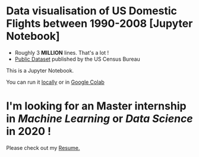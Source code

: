 # Data visualisation of US Domestic Flights between 1990-2008 [Jupyter Notebook]
- Roughly 3 **MILLION** lines. That's a lot !
- [Public Dataset](http://academictorrents.com/details/a2ccf94bbb4af222bf8e69dad60a68a29f310d9a) published by the US Census Bureau  
  
This is a Jupyter Notebook.

You can run it [locally](https://github.com/jupyter/notebook) or in [Google Colab](https://colab.research.google.com/drive/1vay6WZ1HRh9Lj3HwmYi_87bv8mUo5KU0)

# I'm looking for an Master internship in *Machine Learning* or *Data Science* in 2020 ! 
Please check out my [Resume.](https://arnaud.at/cv)
